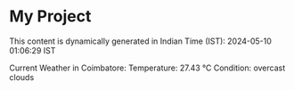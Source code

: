 # My Project

This content is dynamically generated in Indian Time (IST): 2024-05-10 01:06:29 IST


Current Weather in Coimbatore:
Temperature: 27.43 °C
Condition: overcast clouds
